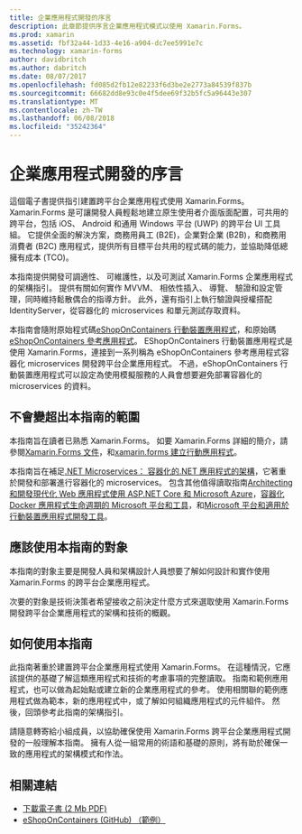 ```yaml
---
title: 企業應用程式開發的序言
description: 此章節提供序言企業應用程式模式以使用 Xamarin.Forms。
ms.prod: xamarin
ms.assetid: fbf32a44-1d33-4e16-a904-dc7ee5991e7c
ms.technology: xamarin-forms
author: davidbritch
ms.author: dabritch
ms.date: 08/07/2017
ms.openlocfilehash: fd085d2fb12e82233f6d3be2e2773a84539f837b
ms.sourcegitcommit: 66682dd8e93c0e4f5dee69f32b5fc5a96443e307
ms.translationtype: MT
ms.contentlocale: zh-TW
ms.lasthandoff: 06/08/2018
ms.locfileid: "35242364"
---
```

# <a name="preface-to-enterprise-app-development"></a>企業應用程式開發的序言

這個電子書提供指引建置跨平台企業應用程式使用 Xamarin.Forms。 Xamarin.Forms 是可讓開發人員輕鬆地建立原生使用者介面版面配置，可共用的跨平台，包括 iOS、 Android 和通用 Windows 平台 (UWP) 的跨平台 UI 工具組。 它提供全面的解決方案，商務用員工 (B2E)，企業對企業 (B2B)，和商務用消費者 (B2C) 應用程式，提供所有目標平台共用的程式碼的能力，並協助降低總擁有成本 (TCO)。

本指南提供開發可調適性、 可維護性，以及可測試 Xamarin.Forms 企業應用程式的架構指引。 提供有關如何實作 MVVM、 相依性插入、 導覽、 驗證和設定管理，同時維持鬆散偶合的指導方針。 此外，還有指引上執行驗證與授權搭配 IdentityServer，從容器化的 microservices 和單元測試存取資料。

本指南會隨附原始程式碼[eShopOnContainers 行動裝置應用程式](https://github.com/dotnet-architecture/eShopOnContainers/tree/master/src/Mobile)，和原始碼[eShopOnContainers 參考應用程式](https://github.com/dotnet-architecture/eShopOnContainers)。 EShopOnContainers 行動裝置應用程式是使用 Xamarin.Forms，連接到一系列稱為 eShopOnContainers 參考應用程式容器化 microservices 開發跨平台企業應用程式。 不過，eShopOnContainers 行動裝置應用程式可以設定為使用模擬服務的人員會想要避免部署容器化的 microservices 的資料。

## <a name="whats-left-out-of-this-guides-scope"></a>不會變超出本指南的範圍

本指南旨在讀者已熟悉 Xamarin.Forms。 如要 Xamarin.Forms 詳細的簡介，請參閱[Xamarin.Forms 文件](~/xamarin-forms/index.yml)，和[xamarin.forms 建立行動應用程式](https://aka.ms/xamebook)。

本指南旨在補足[.NET Microservices： 容器化的.NET 應用程式的架構](https://aka.ms/microservicesebook)，它著重於開發和部署進行容器化的 microservices。 包含其他值得讀取指南[Architecting 和開發現代化 Web 應用程式使用 ASP.NET Core 和 Microsoft Azure](http://aka.ms/WebAppEbook)，[容器化 Docker 應用程式生命週期的 Microsoft 平台和工具](http://aka.ms/dockerlifecycleebook)，和[Microsoft 平台和適用於行動裝置應用程式開發工具](http://aka.ms/MobAppDev/StndPDF)。

## <a name="who-should-use-this-guide"></a>應該使用本指南的對象

本指南的對象主要是開發人員和架構設計人員想要了解如何設計和實作使用 Xamarin.Forms 的跨平台企業應用程式。

次要的對象是技術決策者希望接收之前決定什麼方式來選取使用 Xamarin.Forms 開發跨平台企業應用程式的架構和技術的概觀。

## <a name="how-to-use-this-guide"></a>如何使用本指南

此指南著重於建置跨平台企業應用程式使用 Xamarin.Forms。 在這種情況，它應該提供的基礎了解這類應用程式和技術的考慮事項的完整讀取。 指南和範例應用程式，也可以做為起始點或建立新的企業應用程式的參考。 使用相關聯的範例應用程式做為範本，新的應用程式中，或了解如何組織應用程式的元件組件。 然後，回頭參考此指南的架構指引。

請隨意轉寄給小組成員，以協助確保使用 Xamarin.Forms 跨平台企業應用程式開發的一般理解本指南。 擁有人從一組常用的術語和基礎的原則，將有助於確保一致的應用程式的架構模式和作法。


## <a name="related-links"></a>相關連結

- [下載電子書 (2 Mb PDF)](https://aka.ms/xamarinpatternsebook)
- [eShopOnContainers (GitHub) （範例）](https://github.com/dotnet-architecture/eShopOnContainers)
